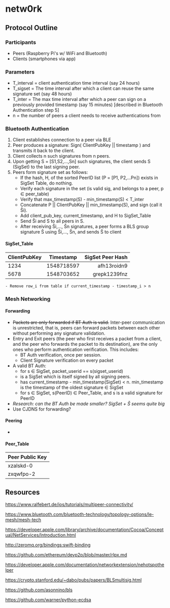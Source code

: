 # netw0rk

## Protocol Outline
### Participants
- Peers   (Raspberry Pi's w/ WiFi and Bluetooth)
- Clients (smartphones via app)

### Parameters
- T_interval = client authentication time interval (say 24 hours)
- T_sigset = The time interval after which a client can reuse the same signature set (say 48 hours)
- T_inter = The max time interval after which a peer can sign on a previously provided timestamp (say 15 minutes) [described in Bluetooth Authentication step 5]
- n = the number of peers a client needs to receive authentications from

### Bluetooth Authentication
1. Client establishes connection to a peer via BLE
2. Peer produces a signature: Sign( ClientPubKey || timestamp ) and transmits it back to the client.
3. Client collects n such signatures from n peers.
4. Upon getting S = \[S1,S2,...,Sn] such signatures, the client sends S (SigSet) to the last signing peer.
5. Peers form signature set as follows:
    - If the hash, H, of the sorted PeerID list (P = \[P1, P2,...Pn]) exists in SigSet Table, do nothing.
    - Verify each signature in the set (is valid sig, and belongs to a peer, p ∈ peer_table)
    - Verify that max_timestamp(S) - min_timestamp(S) < T_inter
    - Concatenate P || ClientPubKey || min_timestamp(S), and sign (call it Ši).
    - Add client_pub_key, current_timestamp, and H to SigSet_Table
    - Send Ši and S to all peers in S.
    - After receiving Ši,..., Šn signatures, a peer forms a BLS group signature Š using Ši,..., Šn, and sends Š to client


 #### SigSet_Table
  | ClientPubKey    | Timestamp     | SigSet Peer Hash  |
  | --------------- |:-------------:| -----------------:|
  | 1234            | 1548718597    | afh13roidn9       |
  | 5678            | 1548703652    | grepk1239fnz      |

    - Remove row_i from table if current_timestamp - timestamp_i > n

### Mesh Networking

#### Forwarding
- ~~Packets are only forwarded if BT Auth is valid.~~ Inter-peer communication is unrestricted, that is, peers can forward packets between each other without performing any signature validation.
- Entry and Exit peers (the peer who first receives a packet from a client, and the peer who forwards the packet to its destination), are the only ones who perform authentication verification. This includes:
    - BT Auth verification, once per session.
    - Client Signature verification on every packet
- A valid BT Auth:
    - for s ∈ SigSet, packet_userid == s(sigset_userid)
    - is a SigSet which is itself signed by all signing peers.
    - has current_timestamp - min_timestamp(SigSet) < n. min_timestamp is the timestamp of the oldest signature ∈ SigSet
    - for s ∈ SigSet, s(PeerID) ∈ Peer_Table, and s is a valid signature for PeerID
- *Research: can the BT Auth be made smaller? SigSet + Š seems quite big*
- Use CJDNS for forwarding?


#### Peering
-

#### Peer_Table
  | Peer Public Key |
  | --------------- |
  | xzalskd-0       |
  | zxqwfpo-2       |







## Resources
https://www.ralfebert.de/ios/tutorials/multipeer-connectivity/

https://www.bluetooth.com/bluetooth-technology/topology-options/le-mesh/mesh-tech

https://developer.apple.com/library/archive/documentation/Cocoa/Conceptual/NetServices/Introduction.html

http://zeromq.org/bindings:swift-binding

https://github.com/ethereum/devp2p/blob/master/rlpx.md

https://developer.apple.com/documentation/networkextension/nehotspothelper

https://crypto.stanford.edu/~dabo/pubs/papers/BLSmultisig.html

https://github.com/asonnino/bls

https://github.com/warner/python-ecdsa
